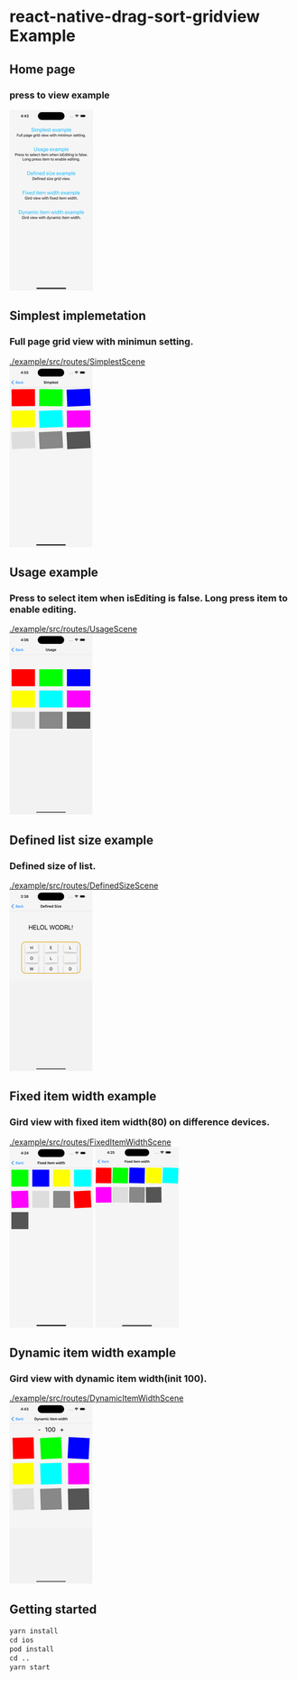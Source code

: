 # react-native-drag-sort-gridview Example

## Home page

### press to view example

![](./__doc__/home.jpg)

## Simplest implemetation

### Full page grid view with minimun setting.

[./example/src/routes/SimplestScene](./src/routes/SimplestScene)\
![](./__doc__/simplest.gif)

## Usage example

### Press to select item when isEditing is false. Long press item to enable editing.

[./example/src/routes/UsageScene](./src/routes/UsageScene)\
![](./__doc__/usage.gif)

## Defined list size example

### Defined size of list.

[./example/src/routes/DefinedSizeScene](./src/routes/DefinedSizeScene)\
![](./__doc__/definedSize.gif)

## Fixed item width example

### Gird view with fixed item width(80) on difference devices.

[./example/src/routes/FixedItemWidthScene](./src/routes/FixedItemWidthScene)\
![](./__doc__/fixedItemIPhonePro.jpg)
![](./__doc__/fixedItemIPhoneProMax.jpg)

## Dynamic item width example

### Gird view with dynamic item width(init 100).

[./example/src/routes/DynamicItemWidthScene](./src/routes/DynamicItemWidthScene)\
![](./__doc__/dynamicItemWidth.gif)

## Getting started

```
yarn install
cd ios
pod install
cd ..
yarn start
```
